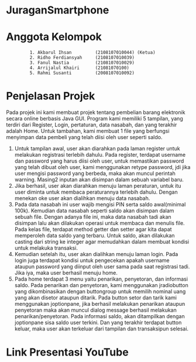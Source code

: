 # JuraganSmartphone

# Anggota Kelompok

		     1. Akbarul Ihsan         (2108107010044) (Ketua)
		     2. Ridho Ferdiansyah     (2108107010039)
		     3. Fanul Nastia          (2108107010029)  
		     4. Arrijalul Khairi      (21081070100)
		     5. Rahmi Susanti         (2008107010092)


# Penjelasan Projek
Pada projek ini kami membuat projek tentang pembelian barang elektronik secara online berbasis Java GUI. Program kami memiliki 5 tampilan, yang terdiri dari Register, Login, pertaturan, data nasabah, dan yang terakhir adalah Home. Untuk tambahan, kami membuat 1 file yang berfungsi menyimpan data pembeli yang telah diisi oleh user seperti saldo. 

1. Untuk tampilan awal, user akan diarahkan pada laman register untuk melakukan registrasi terlebih dahulu. Pada register, terdapat username dan password yang harus diisi oleh user, untuk memastikan password yang telah dibuat oleh user, kami menggunakan retype password, jdi jika user mengisi password yang berbeda, maka akan muncul perintah warning. Masing2 inputan akan disimpan dalam sebuah variabel baru.
2. Jika berhasil, user akan diarahkan menuju laman peraturan, untuk itu user diminta untuk membaca peraturannya terlebih dahulu. Dengan menekan oke user akan dialihkan menuju data nasabah. 
3. Pada data nasabah ini user wajib mengisi PIN serta saldo awal(minimal 100k). Kemudian data nasabah seperti saldo akan disimpan dalam sebuah file. Dengan adanya file ini, maka data nasabah tadi akan disimpan lalu akan dilakukan operasi untuk membaca dan menulis file. Pada kelas file, terdapat method getter dan setter agar kita dapat memperoleh data saldo yang terbaru. Untuk saldo, akan dilakukan casting dari string ke integer agar memudahkan dalam membuat kondisi untuk melakuka transaksi.
4. Kemudian setelah itu, user akan dialihkan menuju laman login. Pada login juga terdapat kondisi untuk pengecekan apakah username ataupun password yang diinput oleh user sama pada saat registrasi tadi. Jika iya, maka user berhasil menuju home. 
5. Pada home terdapat 3 menu yaitu penarikan, penyetoran, dan informasi saldo. Pada penarikan dan penyetoran, kami menggunakan jradiobutton yang dikombinasikan dengan buttongroup untuk memilih nominal uang yang akan disetor ataupun ditarik. Pada button setor dan tarik kami menggunakan joptionpane, jika berhasil melakukan penarikan ataupun penyetoran maka akan muncul dialog message berhasil melakukan penarikan/penyetoran. Pada informasi saldo, akan ditampilkan dengan joptionpane sisa saldo user terkini. Dan yang terakhir terdapat button keluar, maka user akan terkeluar dari tampilan dan transaksipun selesai.    

# Link Presentasi YouTube
